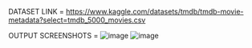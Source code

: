 DATASET LINK =
https://www.kaggle.com/datasets/tmdb/tmdb-movie-metadata?select=tmdb_5000_movies.csv

OUTPUT SCREENSHOTS =
![image](https://github.com/manpret-singh/Movie-Recommender-System/assets/78255253/d8394954-4e64-4656-915d-5274cabf9534)
![image](https://github.com/manpret-singh/Movie-Recommender-System/assets/78255253/7add905d-1145-4b75-92ee-5cec10f56b9f)

